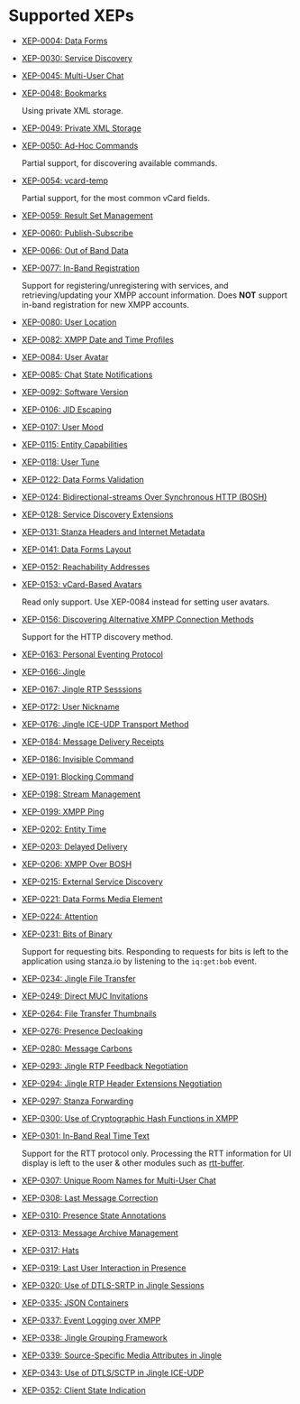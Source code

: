 # Supported XEPs

- [XEP-0004: Data Forms](http://xmpp.org/extensions/xep-0004.html)
- [XEP-0030: Service Discovery](http://xmpp.org/extensions/xep-0030.html)
- [XEP-0045: Multi-User Chat](http://xmpp.org/extensions/xep-0045.html)
- [XEP-0048: Bookmarks](http://xmpp.org/extensions/xep-0048.html)

    Using private XML storage.

- [XEP-0049: Private XML Storage](http://xmpp.org/extensions/xep-0049.html)
- [XEP-0050: Ad-Hoc Commands](http://xmpp.org/extensions/xep-0050.html)

    Partial support, for discovering available commands.

- [XEP-0054: vcard-temp](http://xmpp.org/extensions/xep-0054.html)

    Partial support, for the most common vCard fields.

- [XEP-0059: Result Set Management](http://xmpp.org/extensions/xep-0059.html)
- [XEP-0060: Publish-Subscribe](http://xmpp.org/extensions/xep-0060.html)
- [XEP-0066: Out of Band Data](http://xmpp.org/extensions/xep-0066.html)
- [XEP-0077: In-Band Registration](http://xmpp.org/extensions/xep-0077.html)

    Support for registering/unregistering with services, and retrieving/updating your XMPP account information. Does **NOT** support in-band registration for new XMPP accounts.

- [XEP-0080: User Location](http://xmpp.org/extensions/xep-0080.html)
- [XEP-0082: XMPP Date and Time Profiles](http://xmpp.org/extensions/xep-0082.html)
- [XEP-0084: User Avatar](http://xmpp.org/extensions/xep-0084.html)
- [XEP-0085: Chat State Notifications](http://xmpp.org/extensions/xep-0085.html)
- [XEP-0092: Software Version](http://xmpp.org/extensions/xep-0092.html)
- [XEP-0106: JID Escaping](http://xmpp.org/extensions/xep-0106.html)
- [XEP-0107: User Mood](http://xmpp.org/extensions/xep-0107.html)
- [XEP-0115: Entity Capabilities](http://xmpp.org/extensions/xep-0115.html)
- [XEP-0118: User Tune](http://xmpp.org/extensions/xep-0118.html)
- [XEP-0122: Data Forms Validation](http://xmpp.org/extensions/xep-0122.html)
- [XEP-0124: Bidirectional-streams Over Synchronous HTTP (BOSH)](http://xmpp.org/extensions/xep-0124.html)
- [XEP-0128: Service Discovery Extensions](http://xmpp.org/extensions/xep-0128.html)
- [XEP-0131: Stanza Headers and Internet Metadata](http://xmpp.org/extensions/xep-0131.html)
- [XEP-0141: Data Forms Layout](http://xmpp.org/extensions/xep-0141.html)
- [XEP-0152: Reachability Addresses](http://xmpp.org/extensions/xep-0152.html)
- [XEP-0153: vCard-Based Avatars](http://xmpp.org/extensions/xep-0153.html)

    Read only support. Use XEP-0084 instead for setting user avatars.

- [XEP-0156: Discovering Alternative XMPP Connection Methods](http://xmpp.org/extensions/xep-0156.html)

    Support for the HTTP discovery method.

- [XEP-0163: Personal Eventing Protocol](http://xmpp.org/extensions/xep-0163.html)
- [XEP-0166: Jingle](http://xmpp.org/extensions/xep-0166.html)
- [XEP-0167: Jingle RTP Sesssions](http://xmpp.org/extensions/xep-0167.html)
- [XEP-0172: User Nickname](http://xmpp.org/extensions/xep-0172.html)
- [XEP-0176: Jingle ICE-UDP Transport Method](http://xmpp.org/extensions/xep-0176.html)
- [XEP-0184: Message Delivery Receipts](http://xmpp.org/extensions/xep-0184.html)
- [XEP-0186: Invisible Command](http://xmpp.org/extensions/xep-0186.html)
- [XEP-0191: Blocking Command](http://xmpp.org/extensions/xep-0191.html)
- [XEP-0198: Stream Management](http://xmpp.org/extensions/xep-0198.html)
- [XEP-0199: XMPP Ping](http://xmpp.org/extensions/xep-0199.html)
- [XEP-0202: Entity Time](http://xmpp.org/extensions/xep-0202.html)
- [XEP-0203: Delayed Delivery](http://xmpp.org/extensions/xep-0203.html)
- [XEP-0206: XMPP Over BOSH](http://xmpp.org/extensions/xep-0206.html)
- [XEP-0215: External Service Discovery](http://xmpp.org/extensions/xep-0215.html)
- [XEP-0221: Data Forms Media Element](http://xmpp.org/extensions/xep-0221.html)
- [XEP-0224: Attention](http://xmpp.org/extensions/xep-0224.html)
- [XEP-0231: Bits of Binary](http://xmpp.org/extensions/xep-0231.html)

    Support for requesting bits. Responding to requests for bits is left to the application using stanza.io by listening to the `iq:get:bob` event.

- [XEP-0234: Jingle File Transfer](http://xmpp.org/extensions/xep-0234.html)
- [XEP-0249: Direct MUC Invitations](http://xmpp.org/extensions/xep-0249.html)
- [XEP-0264: File Transfer Thumbnails](http://xmpp.org/extensions/xep-0264.html)
- [XEP-0276: Presence Decloaking](http://xmpp.org/extensions/xep-0276.html)
- [XEP-0280: Message Carbons](http://xmpp.org/extensions/xep-0280.html)
- [XEP-0293: Jingle RTP Feedback Negotiation](http://xmpp.org/extensions/xep-0293.html)
- [XEP-0294: Jingle RTP Header Extensions Negotiation](http://xmpp.org/extensions/xep-0294.html)
- [XEP-0297: Stanza Forwarding](http://xmpp.org/extensions/xep-0297.html)
- [XEP-0300: Use of Cryptographic Hash Functions in XMPP](http://xmpp.org/extensions/xep-0300.html)
- [XEP-0301: In-Band Real Time Text](http://xmpp.org/extensions/xep-0301.html)

    Support for the RTT protocol only. Processing the RTT information for UI display is left to the user & other modules such as [rtt-buffer](https://github.com/otalk/rtt-buffer).

- [XEP-0307: Unique Room Names for Multi-User Chat](http://xmpp.org/extensions/xep-0307.html)
- [XEP-0308: Last Message Correction](http://xmpp.org/extensions/xep-0308.html)
- [XEP-0310: Presence State Annotations](http://xmpp.org/extensions/xep-0310.html)
- [XEP-0313: Message Archive Management](http://xmpp.org/extensions/xep-0313.html)
- [XEP-0317: Hats](http://xmpp.org/extensions/xep-0317.html)
- [XEP-0319: Last User Interaction in Presence](http://xmpp.org/extensions/xep-0319.html)
- [XEP-0320: Use of DTLS-SRTP in Jingle Sessions](http://xmpp.org/extensions/xep-0320.html)
- [XEP-0335: JSON Containers](http://xmpp.org/extensions/xep-0335.html)
- [XEP-0337: Event Logging over XMPP](http://xmpp.org/extensions/xep-0337.html)
- [XEP-0338: Jingle Grouping Framework](http://xmpp.org/extensions/xep-0338.html)
- [XEP-0339: Source-Specific Media Attributes in Jingle](http://xmpp.org/extensions/xep-0339.html)
- [XEP-0343: Use of DTLS/SCTP in Jingle ICE-UDP](http://xmpp.org/extensions/xep-0343.html)
- [XEP-0352: Client State Indication](http://xmpp.org/extensions/xep-0352.html)
